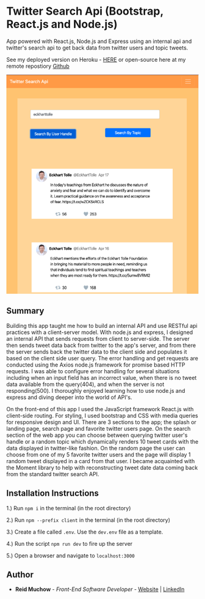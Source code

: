# Twitter Search Api (Bootstrap, React.js and Node.js)

App powered with React.js, Node.js and Express using an internal api and twitter's search api to get back data from twitter users and topic tweets. 

See my deployed version on Heroku - [HERE](https://floating-shore-26202.herokuapp.com/) or open-source here at my remote repostiory [Github](https://github.com/ram071985/twitter-app)

![](client/src/images/twitter-capstone.png)

## Summary

Building this app taught me how to build an internal API and use RESTful api practices with a client-server model.  With node.js and express, I designed an internal API that sends requests from client to server-side.  The server then sends tweet data back from twitter to the app's server, and from there the server sends back the twitter data to the client side and populates it based on the client side user query.  The error handling and get requests are conducted using the Axios node.js framework for promise based HTTP requests.  I was able to configure error handling for several situations including when an input field has an incorrect value, when there is no tweet data available from the query(404), and when the server is not responding(500).  I thoroughly enjoyed learning how to use node.js and express and diving deeper into the world of API's.

On the front-end of this app I used the JavaScript framework React.js with client-side routing.  For styling, I used bootstrap and CSS with media queries for responsive design and UI.  There are 3 sections to the app; the splash or landing page, search page and favorite twitter users page.  On the search section of the web app you can choose between querying twitter user's handle or a random topic which dynamically renders 10 tweet cards with the data displayed in twitter-like fashion.  On the random page the user can choose from one of my 5 favorite twitter users and the page will display 1 random tweet displayed in a card from that user.  I became acquainted with the Moment library to help with reconstructing tweet date data coming back from the standard twitter search API.

## Installation Instructions

1.) Run `npm i` in the terminal (in the root directory)

2.) Run `npm --prefix client` in the terminal (in the root directory)

3.) Create a file called `.env`. Use the `dev.env` file as a template. 

4.) Run the script `npm run dev` to fire up the server

5.) Open a browser and navigate to `localhost:3000`


## Author 

* **Reid Muchow** - *Front-End Software Developer* - [Website](https://www.reidmuchow.com) | [LinkedIn](https://www.linkedin.com/in/reidmuchow/)
